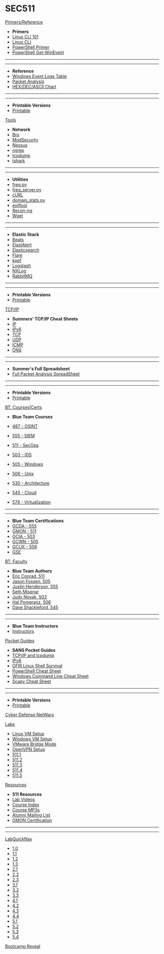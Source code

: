 SEC511
======


[Primers/Reference]()

- **Primers**
-	[Linux CLI 101](Tools/LinuxCLI101.md)
-	[Linux CLI](Tools/LinuxCLI.md)
-   [PowerShell Primer](Tools/PowerShell.md)
-	[PowerShell Get-WinEvent](Tools/Get-WinEvent.md)
-   ----
-   ----
- **Reference**
-	[Windows Event Logs Table](Tools/WindowsEventLogsTable.md)
-   [Packet Analysis](Packets.md)
- <a href='Tools/tcpip/ascii.html' target='_blank'>HEX/DEC/ASCII Chart</a>
-   ----
-   ----
- **Printable Versions**
- [Printable](Printables.md)


[Tools]()

- **Network**
- [Bro](Tools/Bro.md)
- [ModSecurity](Tools/ModSecurity.md)
- [Nessus](Tools/Nessus.md)
- [ngrep](Tools/ngrep.md)
- [tcpdump](Tools/tcpdump.md)
- [tshark](Tools/tshark.md)
-   ----
-   ----
- **Utilities**
- [freq.py](Tools/freq.py.md)
- [freq_server.py](Tools/freq_server.py.md)
- [cURL](Tools/curl.md)
- [domain_stats.py](Tools/domain_stats.py)
- [exiftool](Tools/exiftool)
- [Recon-ng](Tools/Recon-ng.md)
- [Wget](Tools/Wget.md)
-   ----
-   ----
- **Elastic Stack**
- [Beats](Tools/beats.md)
- [ElastAlert](Tools/ElastAlert.md)
- [Elasticsearch](Tools/Elasticsearch.md)
- [Flare](Tools/Flare.md)
- [kopf](Tools/kopf.md)
- [Logstash](Tools/Logstash.md)
- [NXLog](Tools/NXLog.md)
- [RabbitMQ](Tools/RabbitMQ.md)
-   ----
-   ----
- **Printable Versions**
- [Printable](Printables.md)

[TCP/IP]()

- **Summers' TCP/IP Cheat Sheets**
- <a href='Tools/tcpip/ip.html' target='_blank'>IP</a>
- <a href='Tools/tcpip/ipv6.html' target='_blank'>IPv6</a>
- <a href='Tools/tcpip/tcp.html' target='_blank'>TCP</a>
- <a href='Tools/tcpip/udp.html' target='_blank'>UDP</a>
- <a href='Tools/tcpip/icmp.html' target='_blank'>ICMP</a>
- <a href='Tools/tcpip/dns.html' target='_blank'>DNS</a>
-   ----
-   ----
- **Summer's Full Spreadsheet**
-   [Full Packet Analysis SpreadSheet](Packets.md)
-   ----
-   ----
- **Printable Versions**
- [Printable](Printables.md)

[BT: Courses|Certs]()

- **Blue Team Courses**
- <a href='https://www.sans.org/sec487' target='_blank'>487 - OSINT</a>
- <a href='https://www.sans.org/sec555' target='_blank'>555 - SIEM</a>
- <a href='https://www.sans.org/sec511' target='_blank'>511 - SecOps</a>
- <a href='https://www.sans.org/sec503' target='_blank'>503 - IDS</a>
- <a href='https://www.sans.org/sec505' target='_blank'>505 - Windows</a>
- <a href='https://www.sans.org/sec506' target='_blank'>506 - Unix</a>
- <a href='https://www.sans.org/sec530' target='_blank'>530 - Architecture</a>
- <a href='https://www.sans.org/sec545' target='_blank'>545 - Cloud</a>

- <a href='https://www.sans.org/sec579' target='_blank'>579 - Virtualization</a>
-   ----
-   ----
- **Blue Team Certifications**
- <a href='https://giac.org/gcda' target='_blank'>GCDA - 555</a>
- <a href='https://giac.org/gmon' target='_blank'>GMON - 511</a>
- <a href='https://giac.org/gcia' target='_blank'>GCIA - 503</a>
- <a href='https://giac.org/gcwn' target='_blank'>GCWN - 505</a>
- <a href='https://giac.org/gcux' target='_blank'>GCUX - 506</a>
- <a href='https://giac.org/gse' target='_blank'>GSE</a>



[BT: Faculty]()

- **Blue Team Authors**
- <a href='https://www.sans.org/instructors/Eric-Conrad' target='_blank'>Eric Conrad, 511</a>
- <a href='https://www.sans.org/instructors/Jason-Fossen' target='_blank'>Jason Fossen, 505</a>
- <a href='https://www.sans.org/instructors/Justin-Henderson' target='_blank'>Justin Henderson, 555</a>
- <a href='https://www.sans.org/instructors/Seth-Misenar' target='_blank'>Seth Misenar</a>
- <a href='https://www.sans.org/instructors/Judy-Novak' target='_blank'>Judy Novak, 503</a>
- <a href='https://www.sans.org/instructors/Hal-Pomeranz' target='_blank'>Hal Pomeranz, 506</a>
- <a href='https://www.sans.org/instructors/Dave-Shackleford' target='_blank'>Dave Shackleford, 545</a>
-   ----
-   ----
- **Blue Team Instructors**
- [Instructors](instructors.md)

[Pocket Guides]()

- **SANS Pocket Guides**
- <a href='Tools/pdfs/tcpip.pdf' target='_blank'>TCP/IP and tcpdump</a>
- <a href='Tools/pdfs/ipv6_tcpip_pocketguide.pdf' target='_blank'>IPv6</a>
- <a href='Tools/pdfs/linux-shell-survival-guide.pdf' target='_blank'>DFIR Linux Shell Survival</a>
- <a href='Tools/pdfs/PowerShellCheatSheet_v41.pdf' target='_blank'>PowerShell Cheat Sheet</a>
- <a href='Tools/pdfs/windows-command-line-sheet.pdf' target='_blank'>Windows Command Line Cheat Sheet</a>
- <a href='Tools/pdfs/ScapyCheatSheet_v0.2.pdf' target='_blank'>Scapy Cheat Sheet</a>
-   ----
-   ----
- **Printable Versions**
- [Printable](Printables.md)

<a href='https://www.sans.org/netwars/cyber-defense' target='_blank'>Cyber Defense NetWars</a>


<!-- 511 Labs Navigation -->

[Labs]()

- [Linux VM Setup](/sec511-labs/Labs/setup/A/sec511.A.md)
- [Windows VM Setup](/sec511-labs/Labs/setup/B/sec511.B.md)
- [VMware Bridge Mode](Labs/setup/C/sec511.C.md)
- [OpenVPN Setup](Labs/setup/D/sec511.D.md)
- [511.1](/sec511-labs/Labs/511_1/511.1.md)
- [511.2](/sec511-labs/Labs/511_2/511.2.md)
- [511.3](/sec511-labs/Labs/511_3/511.3.md)
- [511.4](/sec511-labs/Labs/511_4/511.4.md)
- [511.5](/sec511-labs/Labs/511_5/511.5.md)


[Resources]()

- **511 Resources**
- [Lab Videos](/sec511-labs/Resources/Videos.md)
- [Course Index](/sec511-labs/Resources/511_index.md)
- [Course MP3s](/sec511-labs/Resources/Audio.md)
- [Alumni Mailing List](/index.md#Alumni_Mailing_List)
- [GMON Certification](/sec511-labs/Resources/GMON.md)
-   ----
-   ----

[LabQuickNav]()

- [1.0](/sec511-labs/Labs/511_1/0/sec511.1.0.md)
- [1.1](/sec511-labs/Labs/511_1/1/sec511.1.1.md)
- [1.2](/sec511-labs/Labs/511_1/2/sec511.1.2.md)
- [1.3](/sec511-labs/Labs/511_1/3/sec511.1.3.md)
- [2.1](/sec511-labs/Labs/511_2/1/sec511.2.1.md)
- [2.2](/sec511-labs/Labs/511_2/2/sec511.2.2.md)
- [2.3](/sec511-labs/Labs/511_2/3/sec511.2.3.md)
- [3.1](/sec511-labs/Labs/511_3/1/sec511.3.1.md)
- [3.2](/sec511-labs/Labs/511_3/2/sec511.3.2.md)
- [3.3](/sec511-labs/Labs/511_3/3/sec511.3.3.md)
- [4.1](/sec511-labs/Labs/511_4/1/sec511.4.1.md)
- [4.2](/sec511-labs/Labs/511_4/2/sec511.4.2.md)
- [4.3](/sec511-labs/Labs/511_4/3/sec511.4.3.md)
- [4.4](/sec511-labs/Labs/511_4/4/sec511.4.4.md)
- [5.1](/sec511-labs/Labs/511_5/1/sec511.5.1.md)
- [5.2](/sec511-labs/Labs/511_5/2/sec511.5.2.md)
- [5.3](/sec511-labs/Labs/511_5/3/sec511.5.3.md)
- [5.4](/sec511-labs/Labs/511_5/4/sec511.5.4.md)

[Bootcamp Reveal](/sec511-labs/Resources/handout.pdf)